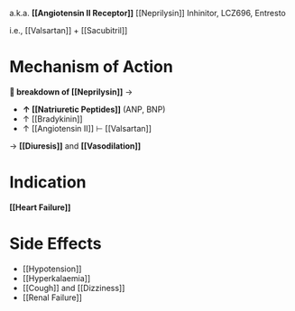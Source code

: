 a.k.a. **[[Angiotensin II Receptor]]** [[Neprilysin]] Inhinitor, LCZ696, Entresto

i.e., [[Valsartan]] + [[Sacubitril]]

# Mechanism of Action
** breakdown of [[Neprilysin]]** → 
- **↑ [[Natriuretic Peptides]]** (ANP, BNP)
- ↑ [[Bradykinin]]
- ↑ [[Angiotensin II]] ⊢ [[Valsartan]]

→ **[[Diuresis]]** and **[[Vasodilation]]**

# Indication
**[[Heart Failure]]**

# Side Effects
- [[Hypotension]]
- [[Hyperkalaemia]]
- [[Cough]] and [[Dizziness]]
- [[Renal Failure]]